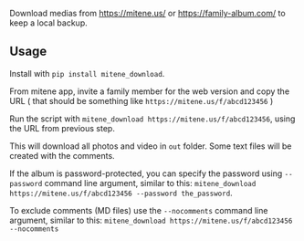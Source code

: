 Download medias from https://mitene.us/ or https://family-album.com/ to keep a local backup.

## Usage

Install with `pip install mitene_download`.

From mitene app, invite a family member for the web version and copy the URL ( that should be something like `https://mitene.us/f/abcd123456` )

Run the script with `mitene_download https://mitene.us/f/abcd123456`, using the URL from previous step.
 
This will download all photos and video in `out` folder. Some text files will be created with the comments.

If the album is password-protected, you can specify the password using `--password` command line argument, similar to this: `mitene_download https://mitene.us/f/abcd123456 --password the_password`.

To exclude comments (MD files) use the `--nocomments` command line argument, similar to this: `mitene_download https://mitene.us/f/abcd123456 --nocomments`